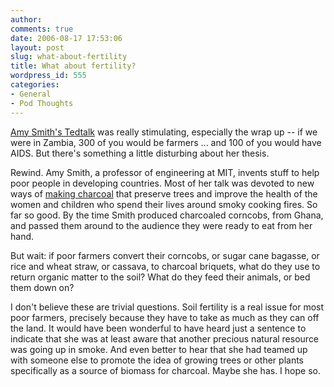 ```yaml
---
author:
comments: true
date: 2006-08-17 17:53:06
layout: post
slug: what-about-fertility
title: What about fertility?
wordpress_id: 555
categories:
- General
- Pod Thoughts
---
```


[Amy Smith's Tedtalk](http://www.ted.com/tedtalks/tedtalksplayer.cfm?key=a_smith) was really stimulating, especially the wrap up -- if we were in Zambia, 300 of you would be farmers ... and 100 of you would have AIDS. But there's something a little disturbing about her thesis.

Rewind. Amy Smith, a professor of engineering at MIT, invents stuff to help poor people in developing countries. Most of her talk was devoted to new ways of [making charcoal](http://www.google.com/search?q=amy%20smith%20charcoal&sourceid=mozilla2&ie=utf-8&oe=utf-8) that preserve trees and improve the health of the women and children who spend their lives around smoky cooking fires. So far so good. By the time Smith produced charcoaled corncobs, from Ghana, and passed them around to the audience they were ready to eat from her hand.

But wait: if poor farmers convert their corncobs, or sugar cane bagasse, or rice and wheat straw, or cassava, to charcoal briquets, what do they use to return organic matter to the soil? What do they feed their animals, or bed them down on?

I don't believe these are trivial questions. Soil fertility is a real issue for most poor farmers, precisely because they have to take as much as they can off the land. It would have been wonderful to have heard just a sentence to indicate that she was at least aware that another precious natural resource was going up in smoke. And even better to hear that she had teamed up with someone else to promote the idea of growing trees or other plants specifically as a source of biomass for charcoal. Maybe she has. I hope so. 

